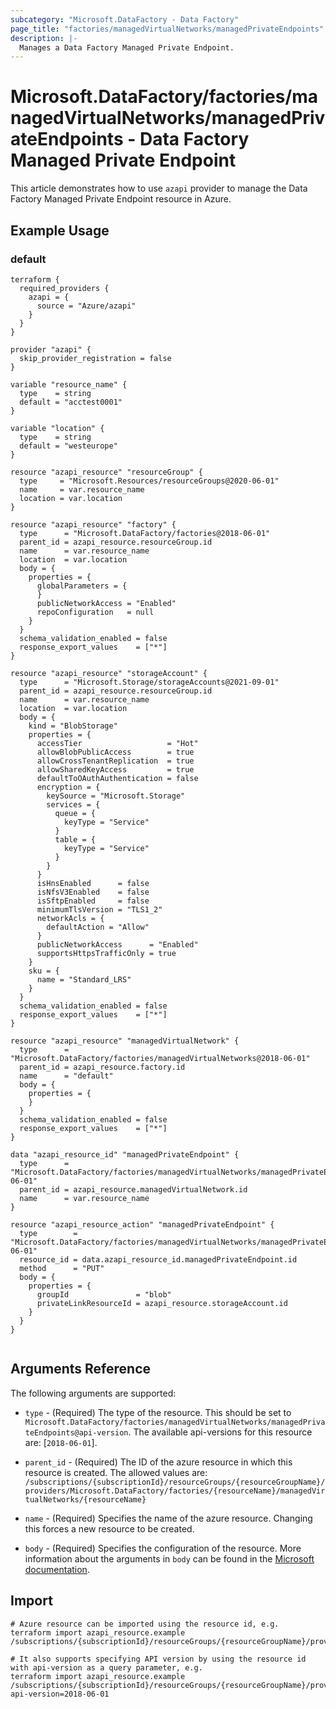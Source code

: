 ```yaml
---
subcategory: "Microsoft.DataFactory - Data Factory"
page_title: "factories/managedVirtualNetworks/managedPrivateEndpoints"
description: |-
  Manages a Data Factory Managed Private Endpoint.
---
```


# Microsoft.DataFactory/factories/managedVirtualNetworks/managedPrivateEndpoints - Data Factory Managed Private Endpoint

This article demonstrates how to use `azapi` provider to manage the Data Factory Managed Private Endpoint resource in Azure.

## Example Usage

### default

```hcl
terraform {
  required_providers {
    azapi = {
      source = "Azure/azapi"
    }
  }
}

provider "azapi" {
  skip_provider_registration = false
}

variable "resource_name" {
  type    = string
  default = "acctest0001"
}

variable "location" {
  type    = string
  default = "westeurope"
}

resource "azapi_resource" "resourceGroup" {
  type     = "Microsoft.Resources/resourceGroups@2020-06-01"
  name     = var.resource_name
  location = var.location
}

resource "azapi_resource" "factory" {
  type      = "Microsoft.DataFactory/factories@2018-06-01"
  parent_id = azapi_resource.resourceGroup.id
  name      = var.resource_name
  location  = var.location
  body = {
    properties = {
      globalParameters = {
      }
      publicNetworkAccess = "Enabled"
      repoConfiguration   = null
    }
  }
  schema_validation_enabled = false
  response_export_values    = ["*"]
}

resource "azapi_resource" "storageAccount" {
  type      = "Microsoft.Storage/storageAccounts@2021-09-01"
  parent_id = azapi_resource.resourceGroup.id
  name      = var.resource_name
  location  = var.location
  body = {
    kind = "BlobStorage"
    properties = {
      accessTier                   = "Hot"
      allowBlobPublicAccess        = true
      allowCrossTenantReplication  = true
      allowSharedKeyAccess         = true
      defaultToOAuthAuthentication = false
      encryption = {
        keySource = "Microsoft.Storage"
        services = {
          queue = {
            keyType = "Service"
          }
          table = {
            keyType = "Service"
          }
        }
      }
      isHnsEnabled      = false
      isNfsV3Enabled    = false
      isSftpEnabled     = false
      minimumTlsVersion = "TLS1_2"
      networkAcls = {
        defaultAction = "Allow"
      }
      publicNetworkAccess      = "Enabled"
      supportsHttpsTrafficOnly = true
    }
    sku = {
      name = "Standard_LRS"
    }
  }
  schema_validation_enabled = false
  response_export_values    = ["*"]
}

resource "azapi_resource" "managedVirtualNetwork" {
  type      = "Microsoft.DataFactory/factories/managedVirtualNetworks@2018-06-01"
  parent_id = azapi_resource.factory.id
  name      = "default"
  body = {
    properties = {
    }
  }
  schema_validation_enabled = false
  response_export_values    = ["*"]
}

data "azapi_resource_id" "managedPrivateEndpoint" {
  type      = "Microsoft.DataFactory/factories/managedVirtualNetworks/managedPrivateEndpoints@2018-06-01"
  parent_id = azapi_resource.managedVirtualNetwork.id
  name      = var.resource_name
}

resource "azapi_resource_action" "managedPrivateEndpoint" {
  type        = "Microsoft.DataFactory/factories/managedVirtualNetworks/managedPrivateEndpoints@2018-06-01"
  resource_id = data.azapi_resource_id.managedPrivateEndpoint.id
  method      = "PUT"
  body = {
    properties = {
      groupId               = "blob"
      privateLinkResourceId = azapi_resource.storageAccount.id
    }
  }
}


```



## Arguments Reference

The following arguments are supported:

* `type` - (Required) The type of the resource. This should be set to `Microsoft.DataFactory/factories/managedVirtualNetworks/managedPrivateEndpoints@api-version`. The available api-versions for this resource are: [`2018-06-01`].

* `parent_id` - (Required) The ID of the azure resource in which this resource is created. The allowed values are:  
  `/subscriptions/{subscriptionId}/resourceGroups/{resourceGroupName}/providers/Microsoft.DataFactory/factories/{resourceName}/managedVirtualNetworks/{resourceName}`

* `name` - (Required) Specifies the name of the azure resource. Changing this forces a new resource to be created.

* `body` - (Required) Specifies the configuration of the resource. More information about the arguments in `body` can be found in the [Microsoft documentation](https://learn.microsoft.com/en-us/azure/templates/Microsoft.DataFactory/factories/managedVirtualNetworks/managedPrivateEndpoints?pivots=deployment-language-terraform).

## Import

 ```shell
 # Azure resource can be imported using the resource id, e.g.
 terraform import azapi_resource.example /subscriptions/{subscriptionId}/resourceGroups/{resourceGroupName}/providers/Microsoft.DataFactory/factories/{resourceName}/managedVirtualNetworks/{resourceName}/managedPrivateEndpoints/{resourceName}
 
 # It also supports specifying API version by using the resource id with api-version as a query parameter, e.g.
 terraform import azapi_resource.example /subscriptions/{subscriptionId}/resourceGroups/{resourceGroupName}/providers/Microsoft.DataFactory/factories/{resourceName}/managedVirtualNetworks/{resourceName}/managedPrivateEndpoints/{resourceName}?api-version=2018-06-01
 ```
